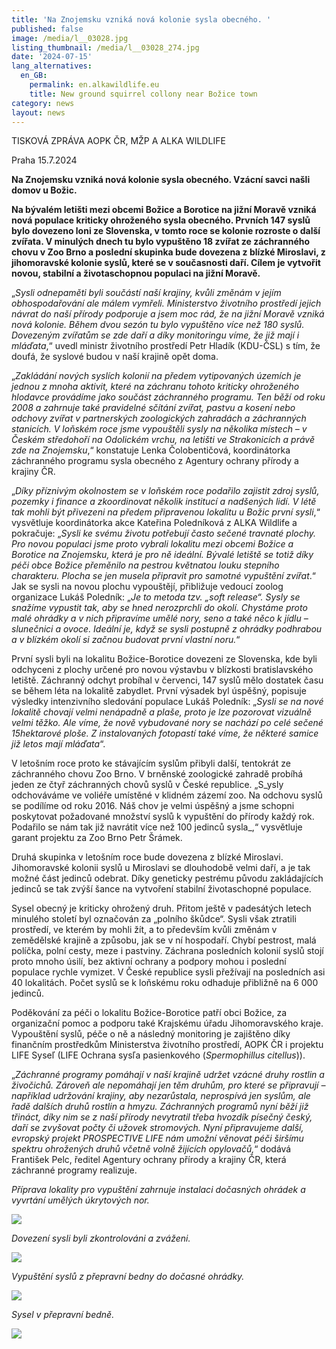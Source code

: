 ```yaml
---
title: 'Na Znojemsku vzniká nová kolonie sysla obecného. '
published: false
image: /media/l__03028.jpg
listing_thumbnail: /media/l__03028_274.jpg
date: '2024-07-15'
lang_alternatives:
  en_GB:
    permalink: en.alkawildlife.eu
    title: New ground squirrel collony near Božice town
category: news
layout: news
---
```

TISKOVÁ ZPRÁVA AOPK ČR, MŽP A ALKA WILDLIFE

Praha 15.7.2024

**Na Znojemsku vzniká nová kolonie sysla obecného. Vzácní savci našli domov u Božic.** 

**Na bývalém letišti mezi obcemi Božice a Borotice na jižní Moravě vzniká nová populace kriticky ohroženého sysla obecného. Prvních 147 syslů bylo dovezeno loni ze Slovenska, v tomto roce se kolonie rozroste o další zvířata. V minulých dnech tu bylo vypuštěno 18 zvířat ze záchranného chovu v Zoo Brno a poslední skupinka bude dovezena z blízké Miroslavi, z jihomoravské kolonie syslů, které se v současnosti daří. Cílem je vytvořit novou, stabilní a životaschopnou populaci na jižní Moravě.**

„_Sysli odnepaměti byli součástí naší krajiny, kvůli změnám v jejím obhospodařování ale málem vymřeli. Ministerstvo životního prostředí jejich návrat do naší přírody podporuje a jsem moc rád, že na jižní Moravě vzniká nová kolonie. Během dvou sezón tu bylo vypuštěno více než 180 syslů. Dovezeným zvířatům se zde daří a díky monitoringu víme, že již mají i mláďata_,“ uvedl ministr životního prostředí Petr Hladík (KDU-ČSL) s tím, že doufá, že syslové budou v naší krajině opět doma. 

„_Zakládání nových syslích kolonií na předem vytipovaných územích je jednou z mnoha aktivit, které na záchranu tohoto kriticky ohroženého hlodavce provádíme jako součást záchranného programu. Ten běží od roku 2008 a zahrnuje také pravidelné sčítání zvířat, pastvu a kosení nebo odchovy zvířat v partnerských zoologických zahradách a záchranných stanicích. V loňském roce jsme vypouštěli sysly na několika místech – v Českém středohoří na Odolickém vrchu, na letišti ve Strakonicích a právě zde na Znojemsku_,“ konstatuje Lenka Čolobentičová, koordinátorka záchranného programu sysla obecného z Agentury ochrany přírody a krajiny ČR.

 „_Díky příznivým okolnostem se v loňském roce podařilo zajistit zdroj syslů, pozemky i finance a zkoordinovat několik institucí a nadšených lidí. V létě tak mohli být přivezeni na předem připravenou lokalitu u Božic první sysli_,“ vysvětluje koordinátorka akce Kateřina Poledníková z ALKA Wildlife a pokračuje: „_Sysli ke svému životu potřebují často sečené travnaté plochy. Pro novou populaci jsme proto vybrali lokalitu mezi obcemi Božice a Borotice na Znojemsku, která  je pro ně ideální. Bývalé letiště se totiž díky péči obce Božice přeměnilo na pestrou květnatou louku stepního charakteru. Plocha se jen musela připravit pro samotné vypuštění zvířat_.“ Jak se sysli na novou plochu vypouštějí, přibližuje vedoucí zoolog organizace Lukáš Poledník: „_Je to metoda tzv. „soft release“. Sysly se snažíme vypustit tak, aby se hned nerozprchli do okolí. Chystáme proto malé ohrádky a v nich připravíme umělé nory, seno  a také něco k jídlu – slunečnici a ovoce. Ideální je, když se sysli postupně z ohrádky podhrabou a v blízkém okolí si začnou budovat první vlastní noru._“  

První sysli byli na lokalitu Božice-Borotice dovezeni ze Slovenska, kde byli odchyceni z plochy určené pro novou výstavbu v blízkosti bratislavského letiště. Záchranný odchyt probíhal v červenci, 147 syslů mělo dostatek času se během léta na lokalitě zabydlet. První výsadek byl úspěšný, popisuje výsledky intenzivního sledování populace Lukáš Poledník: „_Sysli se na nové lokalitě chovají velmi nenápadně a plaše, proto je lze pozorovat vizuálně velmi těžko. Ale víme, že nově vybudované nory se nachází po celé sečené 15hektarové ploše. Z instalovaných fotopastí také víme, že některé samice již letos mají mláďata_“. 

V letošním roce proto ke stávajícím syslům přibyli další, tentokrát ze záchranného chovu Zoo Brno. V brněnské zoologické zahradě probíhá jeden ze čtyř záchranných chovů syslů v České republice. „S_ysly odchováváme ve voliéře umístěné v klidném zázemí zoo. Na odchovu syslů se podílíme od roku 2016. Náš chov je velmi úspěšný a jsme schopni poskytovat požadované množství syslů k vypuštění do přírody každý rok. Podařilo se nám tak již navrátit více než 100 jedinců sysla_,“ vysvětluje garant projektu za Zoo Brno Petr Šrámek.

Druhá skupinka v letošním roce bude dovezena z blízké Miroslavi. Jihomoravské kolonii syslů u Miroslavi se dlouhodobě velmi daří, a je tak možné část jedinců odebrat. Díky geneticky pestrému původu zakládajících jedinců se tak zvýší šance na vytvoření stabilní životaschopné populace. 

Sysel obecný je kriticky ohrožený druh. Přitom ještě v padesátých letech minulého století byl označován za „polního škůdce“. Sysli však ztratili prostředí, ve kterém by mohli žít, a to především kvůli změnám v zemědělské krajině a způsobu, jak se v ní hospodaří. Chybí pestrost, malá políčka, polní cesty, meze i pastviny. Záchrana posledních kolonií syslů stojí proto mnoho úsilí, bez aktivní ochrany a podpory mohou i poslední populace rychle vymizet. V České republice sysli přežívají na posledních asi 40 lokalitách. Počet syslů se k loňskému roku odhaduje přibližně na 6 000 jedinců.  

Poděkování za péči o lokalitu Božice-Borotice patří obci Božice, za organizační pomoc a podporu také Krajskému úřadu Jihomoravského kraje. Vypouštění syslů, péče o ně a následný monitoring je zajištěno díky finančním prostředkům Ministerstva životního prostředí, AOPK ČR i projektu LIFE Syseľ (LIFE Ochrana sysľa pasienkového (_Spermophillus citellus_)). 

„_Záchranné programy pomáhají v naší krajině udržet vzácné druhy rostlin a živočichů. Zároveň ale nepomáhají jen těm druhům, pro které se připravují – například udržování krajiny, aby nezarůstala, neprospívá jen syslům, ale řadě dalších druhů rostlin a hmyzu. Záchranných programů nyní běží již třináct, díky nim se z naší přírody nevytratil třeba hvozdík písečný český, daří se zvyšovat počty či užovek stromových. Nyní připravujeme další, evropský projekt PROSPECTIVE LIFE nám umožní věnovat péči širšímu spektru ohrožených druhů včetně volně žijících opylovačů,_“ dodává František Pelc, ředitel Agentury ochrany přírody a krajiny ČR, která záchranné programy realizuje.

_Příprava lokality pro vypuštění zahrnuje instalaci dočasných ohrádek a vyvrtání umělých úkrytových nor._

![](/media/img_8762.jpg)

_Dovezení sysli byli zkontrolováni a zváženi._

![](/media/dscn8577.jpg)

_Vypuštění syslů z přepravní bedny do dočasné ohrádky._ 

![](/media/dscn8693.jpg)

_Sysel v přepravní bedně._

 

![](/media/dscn9290.jpg)
